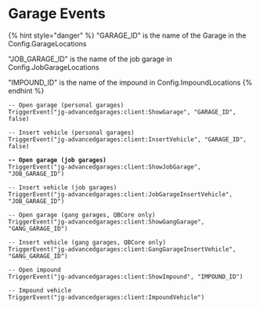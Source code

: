 # Garage Events

{% hint style="danger" %}
"GARAGE\_ID"  is the name of the Garage in the Config.GarageLocations

"JOB\_GARAGE\_ID" is the name of the job garage in Config.JobGarageLocations

"IMPOUND\_ID" is the name of the impound in Config.ImpoundLocations
{% endhint %}

<pre class="language-lua"><code class="lang-lua">-- Open garage (personal garages)
TriggerEvent("jg-advancedgarages:client:ShowGarage", "GARAGE_ID", false)

-- Insert vehicle (personal garages)
TriggerEvent("jg-advancedgarages:client:InsertVehicle", "GARAGE_ID", false)

<strong>-- Open garage (job garages)
</strong>TriggerEvent("jg-advancedgarages:client:ShowJobGarage", "JOB_GARAGE_ID")

-- Insert vehicle (job garages)
TriggerEvent("jg-advancedgarages:client:JobGarageInsertVehicle", "JOB_GARAGE_ID")

-- Open garage (gang garages, QBCore only)
TriggerEvent("jg-advancedgarages:client:ShowGangGarage", "GANG_GARAGE_ID")

-- Insert vehicle (gang garages, QBCore only)
TriggerEvent("jg-advancedgarages:client:GangGarageInsertVehicle", "GANG_GARAGE_ID")

-- Open impound
TriggerEvent("jg-advancedgarages:client:ShowImpound", "IMPOUND_ID")

-- Impound vehicle
TriggerEvent("jg-advancedgarages:client:ImpoundVehicle")
</code></pre>
